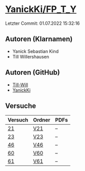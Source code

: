 # [YanickKi/FP_T_Y](https://github.com/YanickKi/FP_T_Y)

Letzter Commit: 01.07.2022 15:32:16

## Autoren (Klarnamen)
- Yanick Sebastian Kind
- Till Willershausen

## Autoren (GitHub)
- [Till-Will](https://github.com/Till-Will)
- [YanickKi](https://github.com/YanickKi)

## Versuche

|       Versuch        |                        Ordner                         |PDFs|
|----------------------|-------------------------------------------------------|----|
|[21](../../versuch/21)|[V21](https://github.com/YanickKi/FP_T_Y/tree/main/V21)|–   |
|[23](../../versuch/23)|[V23](https://github.com/YanickKi/FP_T_Y/tree/main/V23)|–   |
|[46](../../versuch/46)|[V46](https://github.com/YanickKi/FP_T_Y/tree/main/V46)|–   |
|[60](../../versuch/60)|[V60](https://github.com/YanickKi/FP_T_Y/tree/main/V60)|–   |
|[61](../../versuch/61)|[V61](https://github.com/YanickKi/FP_T_Y/tree/main/V61)|–   |
